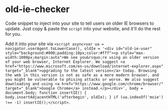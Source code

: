 # old-ie-checker
Code snippet to inject into your site to tell users on older IE browsers to update. Just copy & paste the `script` into your website, and it'll do the rest for you.

Add it into your site via `<script async>var ua = navigator.userAgent.toLowerCase(), oldIe = '<div id="old-ie-user" style="background:#000;padding:10px;color:#fff"><p style="max-width:1000px;margin:auto">We see you&rsquo;re using an older version of your web browser, Internet Explorer. We suggest <a href="https://www.microsoft.com/en-us/download/internet-explorer.aspx" target="_blank">upgrading to the latest version</a> today. Browsing the web in this version is not as safe as a more modern browser, and you might be vulnerable to phising attacks or worse. We also suggest downloading and using <a href="https://www.google.com/chrome/browser/" target="_blank">Google Chrome</a> instead.</p></div>', body = document.body; function insertIE() { body.insertAdjacentHTML('afterbegin', oldIe); } if (ua.indexOf('msie') !== -1) insertIE();</script>`.